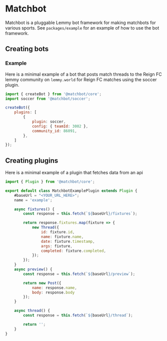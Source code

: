 # Matchbot

Matchbot is a pluggable Lemmy bot framework for making matchbots for various sports. See `packages/example` for an example of how to use the bot framework.

## Creating bots

### Example

Here is a minimal example of a bot that posts match threads to the Reign FC lemmy community on `lemmy.world` for Reign FC matches using the soccer plugin.

```javascript
import { createBot } from '@matchbot/core';
import soccer from '@matchbot/soccer';

createBot({
    plugins: [
        {
            plugin: soccer,
            config: { teamId: 3002 },
            community_id: 86091,
        },
    ]
});
```

## Creating plugins

Here is a minimal example of a plugin that fetches data from an api

```javascript
import { Plugin } from '@matchbot/core';

export default class MatchbotExamplePlugin extends Plugin {
    #baseUrl = "<YOUR_URL_HERE>";
    name = 'example';

    async fixtures() {
        const response = this.fetch(`${baseUrl}/fixtures`);

        return response.fixtures.map(fixture => {
            new Thread({
                id: fixture.id,
                name: fixture.name,
                date: fixture.timestamp,
                args: fixture,
                completed: fixture.completed,
            });
        });
    }
    async preview() {
        const response = this.fetch(`${baseUrl}/preview`);

        return new Post({
            name: response.name,
            body: response.body
        });
    }

    async thread() {
        const response = this.fetch(`${baseUrl}/thread`);

        return '';
    }
}
```
